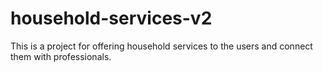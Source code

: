 # household-services-v2
This is a project for offering household services to the users and connect them with professionals.
